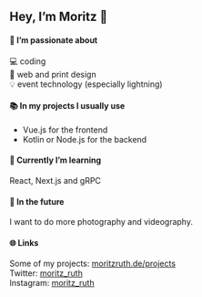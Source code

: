 ## Hey, I’m Moritz 👋

#### 💙 I’m passionate about  

💻 coding  
📰 web and print design  
💡 event technology (especially lightning)  

#### 📚 In my projects I usually use

- Vue.js for the frontend  
- Kotlin or Node.js for the backend

#### 🔎 Currently I’m learning

React, Next.js and gRPC

#### 🤖 In the future

I want to do more photography and videography.

#### 🌐 Links

Some of my projects: [moritzruth.de/projects](https://moritzruth.de/projects)  
Twitter: [moritz_ruth](https://twitter.com/moritz_ruth)  
Instagram: [moritz_ruth](https://instagram.com/moritz_ruth)
